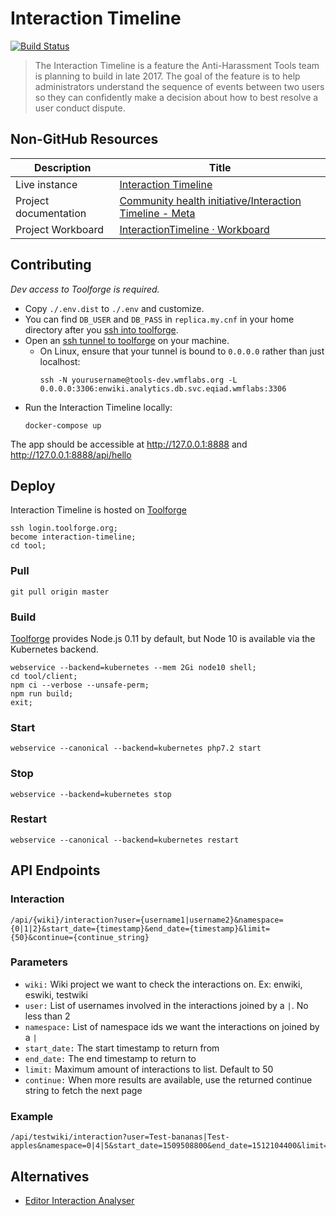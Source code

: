 # Interaction Timeline
[![Build Status](https://travis-ci.org/wikimedia/InteractionTimeline.svg?branch=master)](https://travis-ci.org/wikimedia/InteractionTimeline)

> The Interaction Timeline is a feature the Anti-Harassment Tools team is
> planning to build in late 2017. The goal of the feature is to help
> administrators understand the sequence of events between two users so
> they can confidently make a decision about how to best resolve a user conduct
> dispute.

## Non-GitHub Resources

Description | Title
----------- | --------
Live instance | [Interaction Timeline][t2]
Project documentation | [Community health initiative/Interaction Timeline - Meta][t2]
Project Workboard | [InteractionTimeline · Workboard][t3]

[t1]: https://interaction-timeline.toolforge.org/
[t2]: https://meta.wikimedia.org/wiki/Community_health_initiative/Interaction_Timeline
[t3]: https://phabricator.wikimedia.org/tag/interactiontimeline/

## Contributing
*Dev access to Toolforge is required.*
* Copy `./.env.dist` to `./.env` and customize.
* You can find `DB_USER` and `DB_PASS` in `replica.my.cnf` in your home directory after you [ssh into toolforge](https://wikitech.wikimedia.org/wiki/Help:Access#Accessing_Toolforge_instances).
* Open an [ssh tunnel to toolforge](https://wikitech.wikimedia.org/wiki/Help:Toolforge/Database#SSH_tunneling_for_local_testing_which_makes_use_of_Wiki_Replica_databases) on your machine.
  * On Linux, ensure that your tunnel is bound to `0.0.0.0` rather than just localhost:
    ```shell
    ssh -N yourusername@tools-dev.wmflabs.org -L 0.0.0.0:3306:enwiki.analytics.db.svc.eqiad.wmflabs:3306
    ```
* Run the Interaction Timeline locally:
    ```shell
    docker-compose up
    ```
The app should be accessible at <http://127.0.0.1:8888> and <http://127.0.0.1:8888/api/hello>

## Deploy
Interaction Timeline is hosted on [Toolforge](https://tools.wmflabs.org)
```shell
ssh login.toolforge.org;
become interaction-timeline;
cd tool;
```

### Pull
```shell
git pull origin master
```

### Build
[Toolforge](https://tools.wmflabs.org) provides Node.js 0.11 by default, but
Node 10 is available via the Kubernetes backend.
```shell
webservice --backend=kubernetes --mem 2Gi node10 shell;
cd tool/client;
npm ci --verbose --unsafe-perm;
npm run build;
exit;
```

### Start
```shell
webservice --canonical --backend=kubernetes php7.2 start
```

### Stop
```shell
webservice --backend=kubernetes stop
```

### Restart
```shell
webservice --canonical --backend=kubernetes restart
```

## API Endpoints
### Interaction
```
/api/{wiki}/interaction?user={username1|username2}&namespace={0|1|2}&start_date={timestamp}&end_date={timestamp}&limit={50}&continue={continue_string}
```
### Parameters
* `wiki:` Wiki project we want to check the interactions on. Ex: enwiki, eswiki, testwiki
* `user:` List of usernames involved in the interactions joined by a `|`. No less than 2
* `namespace:` List of namespace ids we want the interactions on joined by a `|`
* `start_date:` The start timestamp to return from
* `end_date:` The end timestamp to return to
* `limit:` Maximum amount of interactions to list. Default to 50
* `continue:` When more results are available, use the returned continue string to fetch the next page

### Example
```
/api/testwiki/interaction?user=Test-bananas|Test-apples&namespace=0|4|5&start_date=1509508800&end_date=1512104400&limit=10&continue=MzM4NTEy
```

## Alternatives
* [Editor Interaction Analyser](https://tools.wmflabs.org/sigma/editorinteract.py)
